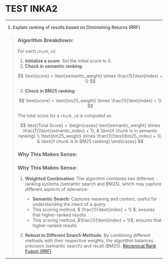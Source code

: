 # TEST INKA2

---
<!--ID:1749305862809-->
1. Explain ranking of results based on Diminishing Returns (RRF)
> ### Algorithm Breakdown:
> For each `chunk_id`:
> 1. **Initialize a score**: Set the initial score to 0.
> 2. **Check in semantic ranking**:
>
> $$
> \text{score} = \text{semantic_weight} \times \frac{1}{\text{index} + 1}
> $$
>
> 3. **Check in BM25 ranking**:
>
> $$
> \text{score} = \text{bm25_weight} \times \frac{1}{\text{index} + 1}
> $$
>
> The total score for a `chunk_id` is computed as:
>
> $$
> \text{Total Score} =
> \begin{cases}
> \text{semantic_weight} \times \frac{1}{\text{semantic_index} + 1}, & \text{if chunk is in semantic ranking} \\
> \text{bm25_weight} \times \frac{1}{\text{bm25_index} + 1}, & \text{if chunk is in BM25 ranking}
> \end{cases}
> $$
>
> ### Why This Makes Sense:
> ### Why This Makes Sense:
> 1. **Weighted Combination**: The algorithm combines two different ranking systems (semantic search and BM25), which may capture different aspects of relevance:
>    - **Semantic Search**: Captures meaning and context, useful for understanding the intent of a query.
>    - This scoring method, $ \frac{1}{\text{index} + 1} $, ensures that higher-ranked results
>    - This scoring method, $\frac{1}{\text{index} + 1}$, ensures that higher-ranked results
>
> 4. **Robust to Different Search Methods**: By combining different methods with their respective weights, the algorithm balances precision (semantic search) and recall (BM25).
> [Reciprocal Rank Fusion (RRF)](https://medium.com/@devalshah1619/mathematical-intuition-behind-reciprocal-rank-fusion-rrf-explained-in-2-mins-002df0cc5e2a)

---

